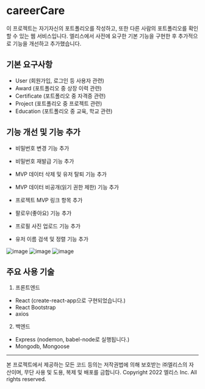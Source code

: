 # careerCare

이 프로젝트는 자기자신의 포트폴리오를 작성하고, 또한 다른 사람의 포트폴리오를 확인할 수 있는 웹 서비스입니다. 
엘리스에서 사전에 요구한 기본 기능을 구현한 후 추가적으로 기능을 개선하고 추가했습니다. 

## 기본 요구사항

- User (회원가입, 로그인 등 사용자 관련)
- Award (포트폴리오 중 상장 이력 관련)
- Certificate (포트폴리오 중 자격증 관련)
- Project (포트폴리오 중 프로젝트 관련)
- Education (포트폴리오 중 교육, 학교 관련)

## 기능 개선 및 기능 추가 

- 비밀번호 변경 기능 추가 
- 비밀번호 재발급 기능 추가
- MVP 데이터 삭제 및 유저 탈퇴 기능 추가 
- MVP 데이터 비공개(읽기 권한 제한) 기능 추가
- 프로젝트 MVP 링크 항목 추가 

- 팔로우(좋아요) 기능 추가 
- 프로필 사진 업로드 기능 추가
- 유저 이름 검색 및 정렬 기능 추가 

![image](https://user-images.githubusercontent.com/95066223/182027413-3f568be3-61a6-4db8-8f4d-950e977e7343.png)
![image](https://user-images.githubusercontent.com/95066223/182027426-730800f9-126b-4eb3-8c6f-7437286751c5.png)
![image](https://user-images.githubusercontent.com/95066223/182027433-c4e80fa1-b708-4603-b174-658c38e9bb7d.png)

## 주요 사용 기술

1. 프론트엔드

- React (create-react-app으로 구현되었습니다.)
- React Bootstrap
- axios

2. 백엔드

- Express (nodemon, babel-node로 실행됩니다.)
- Mongodb, Mongoose

---
본 프로젝트에서 제공하는 모든 코드 등의는 저작권법에 의해 보호받는 ㈜엘리스의 자산이며, 무단 사용 및 도용, 복제 및 배포를 금합니다.
Copyright 2022 엘리스 Inc. All rights reserved.
